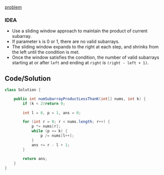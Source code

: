[problem](https://leetcode.com/problems/subarray-product-less-than-k/description/)


### IDEA
- Use a sliding window approach to maintain the product of current subarray.
- If parameter `k` is 0 or 1,  there are no  valid subarrays.
- The sliding window expands to the right at each step, and shrinks from the left until the condition is met.
- Once the window satisfies the condition, the number of valid subarrays starting at or after `left` and ending at `right` is `(right - left + 1)`.



## Code/Solution


```java
class Solution {

    public int numSubarrayProductLessThanK(int[] nums, int k) {
        if (k < 2)return 0;
        
        int l = 0, p = 1, ans = 0;

        for (int r = 0; r < nums.length; r++) {
            p *= nums[r];
            while (p >= k) {
                p /= nums[l++];
            }
            ans += r - l + 1;
        }
        
        return ans;
    }
}
```